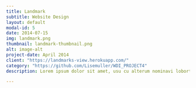 ```yaml
---
title: Landmark
subtitle: Website Design
layout: default
modal-id: 5
date: 2014-07-15
img: landmark.png
thumbnail: landmark-thumbnail.png
alt: image-alt
project-date: April 2014
client: "https://landmarks-view.herokuapp.com/"
category: "https://github.com/Lisemuller/WDI_PROJECT4"
description: Lorem ipsum dolor sit amet, usu cu alterum nominavi lobortis. At duo novum diceret. Tantas apeirian vix et, usu sanctus postulant inciderint ut, populo diceret necessitatibus in vim. Cu eum dicam feugiat noluisse.

---
```

